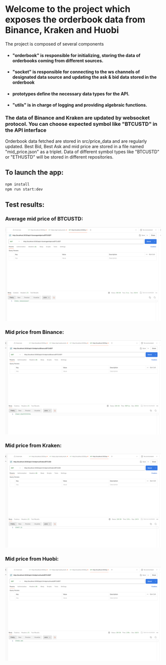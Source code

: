 # Welcome to the project which exposes the orderbook data from Binance, Kraken and Huobi


The project is composed of several components
- #### "orderbook" is responsible for initializing, storing the data of orderbooks coming from different sources.
- #### "socket" is responsible for connecting to the ws channels of designated data source and updating the ask & bid data stored in the orderbook
- #### prototypes define the necessary data types for the API.
- #### "utils" is in charge of logging and providing algebraic functions.
 
### The data of Binance and Kraken are updated by websocket protocol. You can choose expected symbol like "BTCUSTD" in the API interface

Orderbook data fetched are stored in src/price_data and are regularly updated. Best Bid, Best Ask and mid price are stored in a file named "mid_price.json" as a triplet. Data of different symbol types like "BTCUSTD" or "ETHUSTD" will be stored in different repositories.

## To launch the app:

```
npm install
npm run start:dev
```

## Test results:

### Average mid price of BTCUSTD:
![alt text](screenshots/avgMidPrice.png)


### Mid price from Binance:
![alt text](screenshots/midPriceBinance.png)

### Mid price from Kraken:
![alt text](screenshots/midPriceKraken.png)

### Mid price from Huobi:
![alt text](screenshots/huobiMidPrice.png)